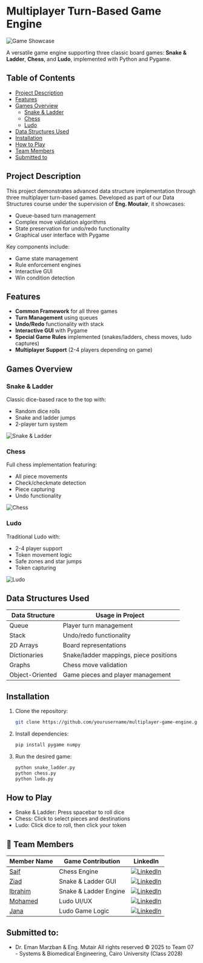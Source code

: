 # Multiplayer Turn-Based Game Engine

![Game Showcase](assets/showcase.gif)

A versatile game engine supporting three classic board games: **Snake & Ladder**, **Chess**, and **Ludo**, implemented with Python and Pygame.

## Table of Contents
- [Project Description](#project-description)
- [Features](#features)
- [Games Overview](#games-overview)
  - [Snake & Ladder](#snake--ladder)
  - [Chess](#chess)
  - [Ludo](#ludo)
- [Data Structures Used](#data-structures-used)
- [Installation](#installation)
- [How to Play](#how-to-play)
- [Team Members](#👥-team-Members)
- [Submitted to](#submitted-to)

## Project Description
This project demonstrates advanced data structure implementation through three multiplayer turn-based games. Developed as part of our Data Structures course under the supervision of **Eng. Moutair**, it showcases:
- Queue-based turn management
- Complex move validation algorithms
- State preservation for undo/redo functionality
- Graphical user interface with Pygame

Key components include:
- Game state management
- Rule enforcement engines
- Interactive GUI
- Win condition detection

## Features
- **Common Framework** for all three games
- **Turn Management** using queues
- **Undo/Redo** functionality with stack
- **Interactive GUI** with Pygame
- **Special Game Rules** implemented (snakes/ladders, chess moves, ludo captures)
- **Multiplayer Support** (2-4 players depending on game)

## Games Overview

### Snake & Ladder
Classic dice-based race to the top with:
- Random dice rolls
- Snake and ladder jumps
- 2-player turn system

![Snake & Ladder](assets/snake_screenshot.png)

### Chess
Full chess implementation featuring:
- All piece movements
- Check/checkmate detection
- Piece capturing
- Undo functionality

![Chess](assets/chess_screenshot.png)

### Ludo
Traditional Ludo with:
- 2-4 player support
- Token movement logic
- Safe zones and star jumps
- Token capturing

![Ludo](assets/ludo_screenshot.png)

## Data Structures Used
| Data Structure       | Usage in Project                          |
|----------------------|------------------------------------------|
| Queue                | Player turn management                   |
| Stack                | Undo/redo functionality                  |
| 2D Arrays            | Board representations                   |
| Dictionaries         | Snake/ladder mappings, piece positions  |
| Graphs               | Chess move validation                   |
| Object-Oriented      | Game pieces and player management       |

## Installation
1. Clone the repository:
     ```bash
     git clone https://github.com/yourusername/multiplayer-game-engine.git
     ```
2. Install dependencies:
    ```bash
    pip install pygame numpy
    ```
3. Run the desired game:
    ```bash
    python snake_ladder.py
    python chess.py
    python ludo.py
    ```

## How to Play
- Snake & Ladder: Press spacebar to roll dice
- Chess: Click to select pieces and destinations
- Ludo: Click dice to roll, then click your token

## 👥 Team Members

| Member Name | Game Contribution | LinkedIn |
|-------------|------------------|----------|
| [Saif](#) | Chess Engine | [![LinkedIn](https://img.shields.io/badge/-LinkedIn-blue?style=flat&logo=linkedin)](https://linkedin.com) |
| [Ziad](#) | Snake & Ladder GUI | [![LinkedIn](https://img.shields.io/badge/-LinkedIn-blue?style=flat&logo=linkedin)](https://www.linkedin.com/in/ibrahim-abdelqader-93b9b124b/) |
| [Ibrahim](#) | Snake & Ladder Engine | [![LinkedIn](https://img.shields.io/badge/-LinkedIn-blue?style=flat&logo=linkedin)](https://www.linkedin.com/in/ziad0nassif/) |
| [Mohamed](#) | Ludo UI/UX | [![LinkedIn](https://img.shields.io/badge/-LinkedIn-blue?style=flat&logo=linkedin)](https://www.linkedin.com/in/mohamed-elnefary-1246672b0/) |
| [Jana](#) | Ludo Game Logic | [![LinkedIn](https://img.shields.io/badge/-LinkedIn-blue?style=flat&logo=linkedin)](https://www.linkedin.com/in/jana-nour-1510bb324/) |

## Submitted to:
- Dr. Eman Marzban & Eng. Mutair 
All rights reserved © 2025 to Team 07 - Systems & Biomedical Engineering, Cairo University (Class 2028)
